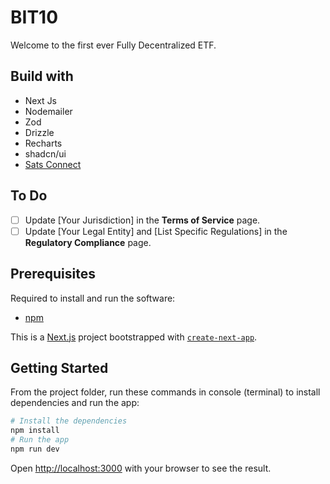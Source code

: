 # BIT10

Welcome to the first ever Fully Decentralized ETF.

## Build with

- Next Js
- Nodemailer
- Zod
- Drizzle
- Recharts
- shadcn/ui
- [Sats Connect](https://docs.xverse.app/sats-connect)

## To Do

- [ ] Update [Your Jurisdiction] in the **Terms of Service** page.
- [ ] Update [Your Legal Entity] and [List Specific Regulations] in the **Regulatory Compliance** page.

## Prerequisites

Required to install and run the software:

- [npm](https://www.npmjs.com/get-npm)

This is a [Next.js](https://nextjs.org/) project bootstrapped with [`create-next-app`](https://github.com/vercel/next.js/tree/canary/packages/create-next-app).

## Getting Started

From the project folder, run these commands in console (terminal) to install dependencies and run the app:

```bash
# Install the dependencies
npm install
# Run the app
npm run dev
```

Open [http://localhost:3000](http://localhost:3000) with your browser to see the result.

